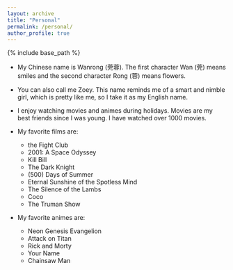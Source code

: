 ```yaml
---
layout: archive
title: "Personal"
permalink: /personal/
author_profile: true
---
```


{% include base_path %}

- My Chinese name is Wanrong (莞蓉). The first character Wan (莞) means smiles and the second character Rong (蓉) means flowers. 

- You can also call me Zoey. This name reminds me of a smart and nimble girl, which is pretty like me, so I take it as my English name.

- I enjoy watching movies and animes during holidays. Movies are my best friends since I was young. I have watched over 1000 movies.

- My favorite films are: 
    - the Fight Club
    - 2001: A Space Odyssey
    - Kill Bill
    - The Dark Knight
    - (500) Days of Summer
    - Eternal Sunshine of the Spotless Mind
    - The Silence of the Lambs
    - Coco
    - The Truman Show

- My favorite animes are:
    - Neon Genesis Evangelion
    - Attack on Titan
    - Rick and Morty
    - Your Name
    - Chainsaw Man
